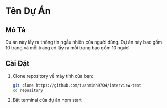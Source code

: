 # Tên Dự Án

## Mô Tả
Dự án này lấy ra thông tin ngẫu nhiên của người dùng. Dự án này bao gồm 10 trang và mỗi trang có lấy ra mỗi trang bao gồm 10 người


## Cài Đặt
1. Clone repository về máy tính của bạn:
   ```bash
   git clone https://github.com/tuanminh9704/interview-test
   cd repository
2. Bật terminal của dự án
   npm start 
